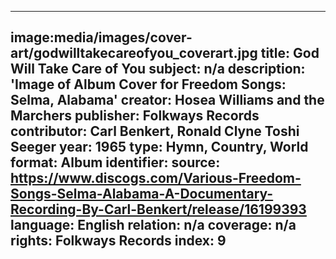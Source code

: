 ---
image:media/images/cover-art/godwilltakecareofyou_coverart.jpg
title: God Will Take Care of You
subject: n/a
description: 'Image of Album Cover for Freedom Songs: Selma, Alabama'
creator: Hosea Williams and the Marchers
publisher: Folkways Records
contributor: Carl Benkert, Ronald Clyne Toshi Seeger 
year: 1965
type: Hymn, Country, World
format: Album
identifier:
source: https://www.discogs.com/Various-Freedom-Songs-Selma-Alabama-A-Documentary-Recording-By-Carl-Benkert/release/16199393
language: English
relation: n/a
coverage: n/a
rights: Folkways Records
index: 9
--